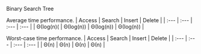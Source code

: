 Binary Search Tree

Average time performance.
| Access    | Search    | Insert    | Delete    |
| :---      | :---      | :---      | :---      |
| Θ(log(n)( | Θ(log(n)) | Θ(log(n)) | Θ(log(n)) |

Worst-case time performance.
| Access   | Search    | Insert    | Delete    |
| :---     | :---      | :---      | :---      |
| Θ(n)     | Θ(n)      | Θ(n)      | Θ(n)      |